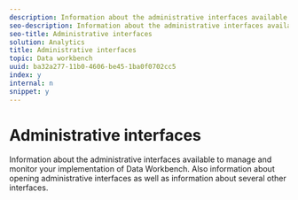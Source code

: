 ```yaml
---
description: Information about the administrative interfaces available to manage and monitor your implementation of Data Workbench. Also information about opening administrative interfaces as well as information about several other interfaces.
seo-description: Information about the administrative interfaces available to manage and monitor your implementation of Data Workbench. Also information about opening administrative interfaces as well as information about several other interfaces.
seo-title: Administrative interfaces
solution: Analytics
title: Administrative interfaces
topic: Data workbench
uuid: ba32a277-11b0-4606-be45-1ba0f0702cc5
index: y
internal: n
snippet: y
---
```


# Administrative interfaces

Information about the administrative interfaces available to manage and monitor your implementation of Data Workbench. Also information about opening administrative interfaces as well as information about several other interfaces.


